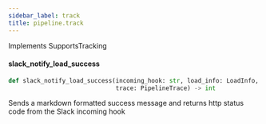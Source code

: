 ```yaml
---
sidebar_label: track
title: pipeline.track
---
```


Implements SupportsTracking

#### slack\_notify\_load\_success

```python
def slack_notify_load_success(incoming_hook: str, load_info: LoadInfo,
                              trace: PipelineTrace) -> int
```

Sends a markdown formatted success message and returns http status code from the Slack incoming hook

